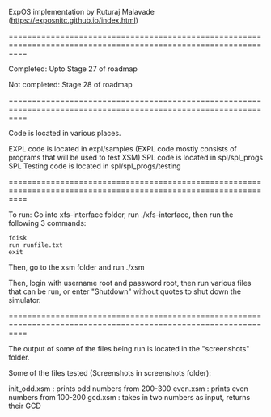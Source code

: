 ExpOS implementation by Ruturaj Malavade (https://exposnitc.github.io/index.html)

================================================================================================================

Completed:
Upto Stage 27 of roadmap

Not completed:
Stage 28 of roadmap

================================================================================================================

Code is located in various places.

EXPL code is located in expl/samples (EXPL code mostly consists of programs that will be used to test XSM)
SPL code is located in spl/spl_progs
SPL Testing code is located in spl/spl_progs/testing

================================================================================================================

To run:
Go into xfs-interface folder, run ./xfs-interface, then run the following 3 commands:

	fdisk
	run runfile.txt
	exit

Then, go to the xsm folder and run ./xsm

Then, login with username root and password root, then run various files that can be run, or enter "Shutdown" without quotes to shut down the simulator.

================================================================================================================

The output of some of the files being run is located in the "screenshots" folder.

Some of the files tested (Screenshots in screenshots folder):

init_odd.xsm : prints odd numbers from 200-300
even.xsm : prints even numbers from 100-200
gcd.xsm : takes in two numbers as input, returns their GCD
